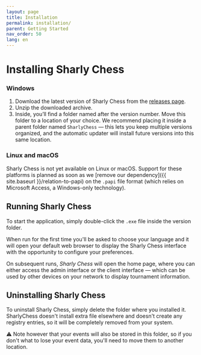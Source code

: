 ```yaml
---
layout: page
title: Installation
permalink: installation/
parent: Getting Started
nav_order: 50
lang: en
---
```


# Installing Sharly Chess

### Windows

1. Download the latest version of Sharly Chess from the [releases page](https://github.com/Sharly-Chess/sharly-chess/releases).
2. Unzip the downloaded archive.
3. Inside, you’ll find a folder named after the version number. Move this folder to a location of your choice.
   We recommend placing it inside a parent folder named `SharlyChess` — this lets you keep multiple versions organized, and the automatic updater will install future versions into this same location.

### Linux and macOS

Sharly Chess is not yet available on Linux or macOS. Support for these platforms is planned as soon as we [remove our dependency]({{ site.baseurl }}/relation-to-papi) on the `.papi` file format (which relies on Microsoft Access, a Windows-only technology).

## Running Sharly Chess

To start the application, simply double-click the `.exe` file inside the version folder.

When run for the first time you'll be asked to choose your language and it will open your default web browser to display the Sharly Chess interface with the opportunity to configure your preferences.

On subsequent runs, _Sharly Chess_ will open the home page, where you can either access the admin interface or the client interface — which can be used by other devices on your network to display tournament information.

## Uninstalling Sharly Chess

To uninstall Sharly Chess, simply delete the folder where you installed it.  SharlyChess doesn't install extra file elsewhere and doesn't create any registry entries, so it will be completely removed from your system.

⚠️ Note however that your events will also be stored in this folder, so if you don't what to lose your event data, you'll need to move them to another location.
